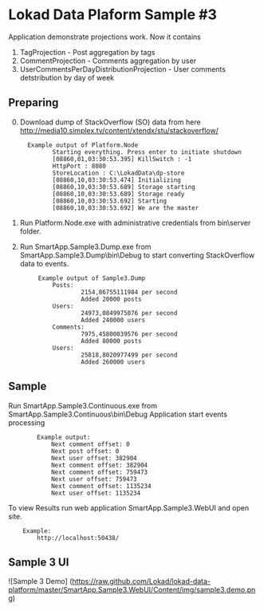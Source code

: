 ﻿Lokad Data Plaform Sample #3
========

Application demonstrate projections work. Now it contains 

1. TagProjection - Post aggregation by tags
2. CommentProjection - Comments aggregation by user
3. UserCommentsPerDayDistributionProjection - User comments detstribution by day of week

Preparing
---------

0. Download dump of StackOverflow (SO) data from here http://media10.simplex.tv/content/xtendx/stu/stackoverflow/

         Example output of Platform.Node
                Starting everything. Press enter to initiate shutdown
                [08860,01,03:30:53.395] KillSwitch : -1
                HttpPort : 8080
                StoreLocation : C:\LokadData\dp-store
                [08860,10,03:30:53.474] Initializing
                [08860,10,03:30:53.689] Storage starting
                [08860,10,03:30:53.689] Storage ready
                [08860,10,03:30:53.692] Starting
                [08860,10,03:30:53.692] We are the master

1. Run Platform.Node.exe with administrative credentials from bin\server folder.

2. Run SmartApp.Sample3.Dump.exe from SmartApp.Sample3.Dump\bin\Debug to start converting StackOverflow data to events.
            
            Example output of Sample3.Dump
                Posts:
                        2154,86755111984 per second
                        Added 20000 posts
                Users:
                        24973,0849975076 per second
                        Added 240000 users
                Comments:
                        7975,45800039576 per second
                        Added 80000 posts
                Users:
                        25818,8020977499 per second
                        Added 260000 users

Sample
------

Run SmartApp.Sample3.Continuous.exe from SmartApp.Sample3.Continuous\bin\Debug
Application start events processing

            Example output:
                Next comment offset: 0
                Next post offset: 0
                Next user offset: 382904
                Next comment offset: 382904
                Next comment offset: 759473
                Next user offset: 759473
                Next comment offset: 1135234
                Next user offset: 1135234

To view Results run web application SmartApp.Sample3.WebUI and open site. 

        Example:
            http://localhost:50438/

Sample 3 UI
--------
![Sample 3 Demo] (https://raw.github.com/Lokad/lokad-data-platform/master/SmartApp.Sample3.WebUI/Content/img/sample3.demo.png)